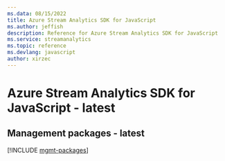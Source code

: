 ```yaml
---
ms.data: 08/15/2022
title: Azure Stream Analytics SDK for JavaScript
ms.author: jeffish
description: Reference for Azure Stream Analytics SDK for JavaScript
ms.service: streamanalytics
ms.topic: reference
ms.devlang: javascript
author: xirzec
---
```

# Azure Stream Analytics SDK for JavaScript - latest

## Management packages - latest
[!INCLUDE [mgmt-packages](stream-analytics-mgmt-index.md)]